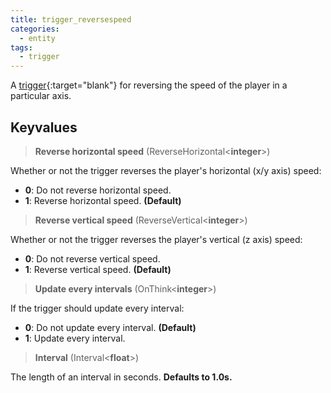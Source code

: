 ```yaml
---
title: trigger_reversespeed
categories:
  - entity
tags:
  - trigger
---
```


A [trigger](https://developer.valvesoftware.com/wiki/Triggers){:target="blank"} for reversing the speed of the player in a particular axis.

## Keyvalues

> **Reverse horizontal speed** (ReverseHorizontal&lt;**integer**&gt;)

Whether or not the trigger reverses the player's horizontal (x/y axis) speed:

- **0**: Do not reverse horizontal speed.
- **1**: Reverse horizontal speed. **(Default)**

> **Reverse vertical speed** (ReverseVertical&lt;**integer**&gt;)

Whether or not the trigger reverses the player's vertical (z axis) speed:

- **0**: Do not reverse vertical speed.
- **1**: Reverse vertical speed. **(Default)**

> **Update every intervals** (OnThink&lt;**integer**&gt;)

If the trigger should update every interval:

- **0**: Do not update every interval. **(Default)**
- **1**: Update every interval.

> **Interval** (Interval&lt;**float**&gt;)

The length of an interval in seconds. **Defaults to 1.0s.**
